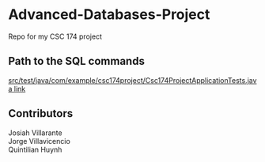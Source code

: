 # Advanced-Databases-Project
Repo for my CSC 174 project

## Path to the SQL commands  
[src/test/java/com/example/csc174project/Csc174ProjectApplicationTests.java link](src/test/java/com/example/csc174project/Csc174ProjectApplicationTests.java) 

## Contributors  
Josiah Villarante  
Jorge Villavicencio  
Quintilian Huynh
